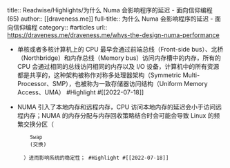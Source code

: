 title:: Readwise/Highlights/为什么 Numa 会影响程序的延迟 - 面向信仰编程 (65)
author:: [[draveness.me]]
full-title:: 为什么 Numa 会影响程序的延迟 - 面向信仰编程
category:: #articles
url:: https://draveness.me/draveness.me/whys-the-design-numa-performance

- 单核或者多核计算机上的 CPU 最早会通过前端总线（Front-side bus）、北桥（Northbridge）和内存总线（Memory bus）访问内存槽中的内存，所有的 CPU 会通过相同的总线访问相同的内存以及 I/O 设备，计算机中的所有资源都是共享的，这种架构被称作对称多处理器架构（Symmetric Multi-Processor、SMP），也被称为一致存储器访问结构（Uniform Memory Access、UMA） #Highlight #[[2022-07-18]]
- NUMA 引入了本地内存和远程内存，CPU 访问本地内存的延迟会小于访问远程内存；NUMA 的内存分配与内存回收策略结合时会可能会导致 Linux 的频繁交换分区（
        
          Swap
          (交换)
        
        ）进而影响系统的稳定性； #Highlight #[[2022-07-18]]